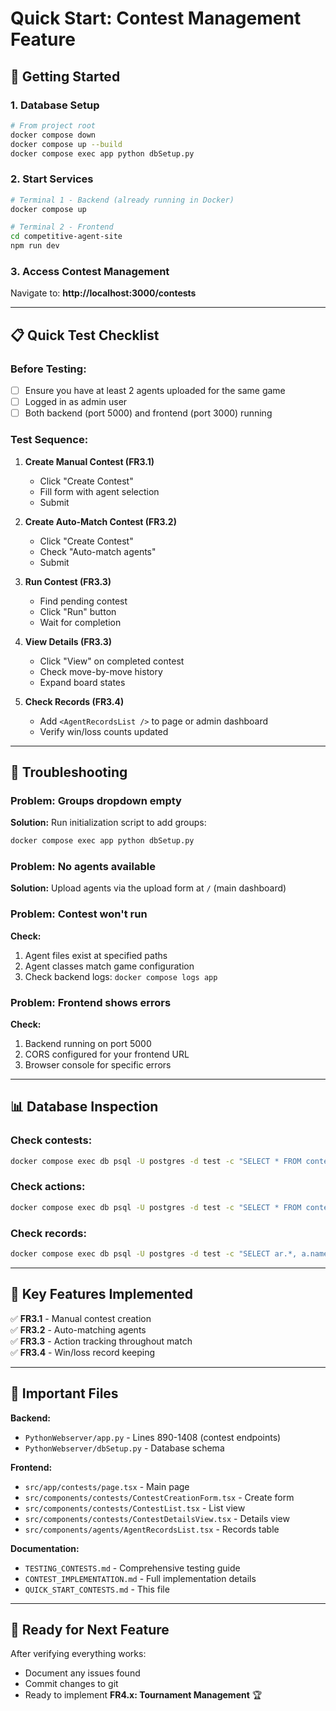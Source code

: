 # Quick Start: Contest Management Feature

## 🚀 Getting Started

### 1. Database Setup

```bash
# From project root
docker compose down
docker compose up --build
docker compose exec app python dbSetup.py
```

### 2. Start Services

```bash
# Terminal 1 - Backend (already running in Docker)
docker compose up

# Terminal 2 - Frontend
cd competitive-agent-site
npm run dev
```

### 3. Access Contest Management

Navigate to: **http://localhost:3000/contests**

---

## 📋 Quick Test Checklist

### Before Testing:

- [ ] Ensure you have at least 2 agents uploaded for the same game
- [ ] Logged in as admin user
- [ ] Both backend (port 5000) and frontend (port 3000) running

### Test Sequence:

1. **Create Manual Contest (FR3.1)**

   - Click "Create Contest"
   - Fill form with agent selection
   - Submit

2. **Create Auto-Match Contest (FR3.2)**

   - Click "Create Contest"
   - Check "Auto-match agents"
   - Submit

3. **Run Contest (FR3.3)**

   - Find pending contest
   - Click "Run" button
   - Wait for completion

4. **View Details (FR3.3)**

   - Click "View" on completed contest
   - Check move-by-move history
   - Expand board states

5. **Check Records (FR3.4)**
   - Add `<AgentRecordsList />` to page or admin dashboard
   - Verify win/loss counts updated

---

## 🔧 Troubleshooting

### Problem: Groups dropdown empty

**Solution:** Run initialization script to add groups:

```bash
docker compose exec app python dbSetup.py
```

### Problem: No agents available

**Solution:** Upload agents via the upload form at `/` (main dashboard)

### Problem: Contest won't run

**Check:**

1. Agent files exist at specified paths
2. Agent classes match game configuration
3. Check backend logs: `docker compose logs app`

### Problem: Frontend shows errors

**Check:**

1. Backend running on port 5000
2. CORS configured for your frontend URL
3. Browser console for specific errors

---

## 📊 Database Inspection

### Check contests:

```bash
docker compose exec db psql -U postgres -d test -c "SELECT * FROM contests;"
```

### Check actions:

```bash
docker compose exec db psql -U postgres -d test -c "SELECT * FROM contest_actions WHERE contest_id = 1 ORDER BY move_number;"
```

### Check records:

```bash
docker compose exec db psql -U postgres -d test -c "SELECT ar.*, a.name FROM agent_records ar JOIN agents a ON ar.agent_id = a.agent_id;"
```

---

## 🎯 Key Features Implemented

✅ **FR3.1** - Manual contest creation  
✅ **FR3.2** - Auto-matching agents  
✅ **FR3.3** - Action tracking throughout match  
✅ **FR3.4** - Win/loss record keeping

---

## 📁 Important Files

**Backend:**

- `PythonWebserver/app.py` - Lines 890-1408 (contest endpoints)
- `PythonWebserver/dbSetup.py` - Database schema

**Frontend:**

- `src/app/contests/page.tsx` - Main page
- `src/components/contests/ContestCreationForm.tsx` - Create form
- `src/components/contests/ContestList.tsx` - List view
- `src/components/contests/ContestDetailsView.tsx` - Details view
- `src/components/agents/AgentRecordsList.tsx` - Records table

**Documentation:**

- `TESTING_CONTESTS.md` - Comprehensive testing guide
- `CONTEST_IMPLEMENTATION.md` - Full implementation details
- `QUICK_START_CONTESTS.md` - This file

---

## 🔄 Ready for Next Feature

After verifying everything works:

- Document any issues found
- Commit changes to git
- Ready to implement **FR4.x: Tournament Management** 🏆
